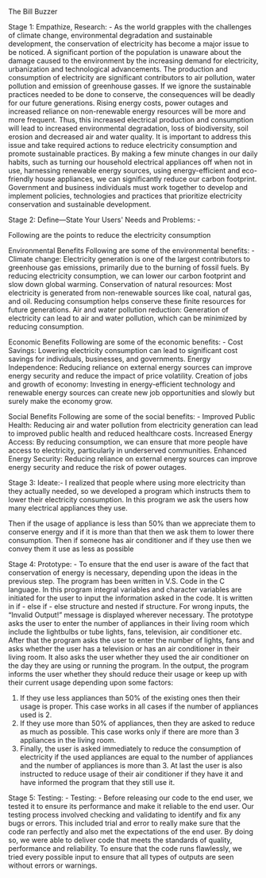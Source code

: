 The Bill Buzzer

Stage 1: Empathize, Research: -
     As the world grapples with the challenges of climate change, environmental degradation and sustainable development, the conservation of electricity has become a major issue to be noticed. A significant portion of the population is unaware about the damage caused to the environment by the increasing demand for electricity, urbanization and technological advancements. The production and consumption of electricity are significant contributors to air pollution, water pollution and emission of greenhouse gasses.
     If we ignore the sustainable practices needed to be done to conserve, the consequences will be deadly for our future generations. Rising energy costs, power outages and increased reliance on non-renewable energy resources will be more and more frequent. Thus, this increased electrical production and consumption will lead to increased environmental degradation, loss of biodiversity, soil erosion and decreased air and water quality.
     It is important to address this issue and take required actions to reduce electricity consumption and promote sustainable practices. By making a few minute changes in our daily habits, such as turning our household electrical appliances off when not in use, harnessing renewable energy sources, using energy-efficient and eco-friendly house appliances, we can significantly reduce our carbon footprint. Government and business individuals must work together to develop and implement policies, technologies and practices that prioritize electricity conservation and sustainable development.

Stage 2: Define—State Your Users' Needs and Problems: -
 
Following are the points to reduce the electricity consumption
 
Environmental Benefits
Following are some of the environmental benefits: -
  Climate change: Electricity generation is one of the largest contributors to greenhouse gas            emissions, primarily due to the burning of fossil fuels. By reducing electricity consumption, we can lower our carbon footprint and slow down global warming.
  Conservation of natural resources: Most electricity is generated from non-renewable sources like coal, natural gas, and oil. Reducing consumption helps conserve these finite resources for future generations.
  Air and water pollution reduction: Generation of electricity can lead to air and water pollution, which can be minimized by reducing consumption.
 
Economic Benefits
Following are some of the economic benefits: -
Cost Savings: Lowering electricity consumption can lead to significant cost savings for individuals, businesses, and governments.
Energy Independence: Reducing reliance on external energy sources can improve energy security and reduce the impact of price volatility.
Creation of jobs and growth of economy: Investing in energy-efficient technology and renewable energy sources can create new job opportunities and slowly but surely make the economy grow.
 
Social Benefits
Following are some of the social benefits: -
Improved Public Health: Reducing air and water pollution from electricity generation can lead to improved public health and reduced healthcare costs.
Increased Energy Access: By reducing consumption, we can ensure that more people have access to electricity, particularly in underserved communities.
Enhanced Energy Security: Reducing reliance on external energy sources can improve energy security and reduce the risk of power outages.

Stage 3: Ideate:-
I realized that people where using more electricity than they actually needed, so we developed a program which instructs them to lower their electricity consumption. In this program we ask the users how many electrical appliances they use.

Then if the usage of appliance is less than 50% than we appreciate them to conserve energy and if it is more than that then we ask them to lower there consumption. Then if someone has air conditioner and if they use then we convey them it use as less as possible

Stage 4: Prototype: -
    To ensure that the end user is aware of the fact that conservation of energy is necessary, depending upon the ideas in the previous step.
    The program has been written in V.S. Code in the C language. In this program integral variables and character variables are initiated for the user to input the information asked in the code. It is written in if - else if - else structure and nested if structure. For wrong inputs, the “Invalid Output!” message is displayed wherever necessary.
    The prototype asks the user to enter the number of appliances in their living room which include the lightbulbs or tube lights, fans, television, air conditioner etc. After that the program asks the user to enter the number of lights, fans and asks whether the user has a television or has an air conditioner in their living room. It also asks the user whether they used the air conditioner on the day they are using or running the program. 
    In the output, the program informs the user whether they should reduce their usage or keep up with their current usage depending upon some factors:
1)	If they use less appliances than 50% of the existing ones then their usage is proper. This case works in all cases if the number of appliances used is 2.
2)	If they use more than 50% of appliances, then they are asked to reduce as much as possible. This case works only if there are more than 3 appliances in the living room.
3)	Finally, the user is asked immediately to reduce the consumption of electricity if the used appliances are equal to the number of appliances and the number of appliances is more than 3.
    At last the user is also instructed to reduce usage of their air conditioner if they have it and have informed the program that they still use it.

Stage 5: Testing: -
Testing: -
    Before releasing our code to the end user, we tested it to ensure its performance and make it reliable to the end user.
    Our testing process involved checking and validating to identify and fix any bugs or errors. This included trial and error to really make sure that the code ran perfectly and also met the expectations of the end user. By doing so, we were able to deliver code that meets the standards of quality, performance and reliability. To ensure that the code runs flawlessly, we tried every possible input to ensure that all types of outputs are seen without errors or warnings.




